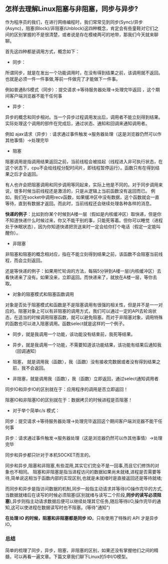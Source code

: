 ## 怎样去理解Linux阻塞与非阻塞，同步与异步?

作为程序员的我们，在进行网络编程时，我们常常见到同步(Sync)/异步(Async)，阻塞(Block)/非阻塞(Unblock)这四种概念，肯定会有些童鞋对它们之间的区别掌握的不是很清楚，或者说是存在模棱两可的地带，那我们今天就来聊聊。

首先这四种都是调用方式，概念如下：

* 同步：
 
所谓同步，就是在发出一个功能调用时，在没有得到结果之前，该调用就不返回。也就是必须一件一件事做,等前一件做完了才能做下一件事。

例如普通B/S模式（同步）：提交请求->等待服务器处理->处理完毕返回 ，这个期间客户端浏览器不能干任何事

* 异步：
 
异步的概念和同步相对。当一个异步过程调用发出后，调用者不能立刻得到结果。实际处理这个调用的部件在完成后，通过状态、通知和回调来通知调用者。

例如 ajax请求（异步）: 请求通过事件触发->服务器处理（这是浏览器仍然可以作其他事情）->处理完毕

* 阻塞 
 
阻塞调用是指调用结果返回之前，当前线程会被挂起（线程进入非可执行状态，在这个状态下，cpu不会给线程分配时间片，即线程暂停运行）。函数只有在得到结果之后才会返回。

有人也许会把阻塞调用和同步调用等同起来，实际上他是不同的。对于同步调用来说，很多时候当前线程还是激活的，只是从逻辑上当前函数没有返回而已。 例如，我们在socket中调用recv函数，如果缓冲区中没有数据，这个函数就会一直等待，直到有数据才返回。而此时，当前线程还会继续处理各种各样的消息。

**快递的例子**：比如到你某个时候到A楼一层（假如是内核缓冲区）取快递，但是你不知道快递什么时候过来，你又不能干别的事，只能死等着。但你可以睡觉（进程处于休眠状态），因为你知道快递把货送来时一定会给你打个电话（假定一定能叫醒你）。



* 非阻塞 

非阻塞和阻塞的概念相对应，指在不能立刻得到结果之前，该函数不会阻塞当前线程，而会立刻返回。

还是等快递的例子：如果用忙轮询的方法，每隔5分钟到A楼一层(内核缓冲区）去看快递来了没有。如果没来，立即返回。而快递来了，就放在A楼一层，等你去取。



* 对象的阻塞模式和阻塞函数调用

对象是否处于阻塞模式和函数是不是阻塞调用有很强的相关性，但是并不是一一对应的。阻塞对象上可以有非阻塞的调用方式，我们可以通过一定的API去轮询状 态，在适当的时候调用阻塞函数，就可以避免阻塞。而对于非阻塞对象，调用特殊的函数也可以进入阻塞调用。函数select就是这样的一个例子。

- 同步，就是我调用一个功能，该功能没有结束前，我死等结果。 

- 异步，就是我调用一个功能，不需要知道该功能结果，该功能有结果后通知我（回调通知） 

- 阻塞， 就是调用我（函数），我（函数）没有接收完数据或者没有得到结果之前，我不会返回。 

- 非阻塞，就是调用我（函数），我（函数）立即返回，通过select通知调用者

同步IO和异步IO的区别就在于：应用程序的调用是否立即返回！

阻塞IO和非阻塞IO的区别就在于：数据拷贝的时候进程是否阻塞！
 

* 对于举个简单c/s 模式：

同步：提交请求->等待服务器处理->处理完毕返回这个期间客户端浏览器不能干任何事 

异步：请求通过事件触发->服务器处理（这是浏览器仍然可以作其他事情）->处理完毕

同步和异步都只针对于本机SOCKET而言的。

同步和异步,阻塞和非阻塞,有些混用,其实它们完全不是一回事,而且它们修饰的对象也不相同。 
阻塞和非阻塞是指当进程访问的数据如果尚未就绪,进程是否需要等待,简单说这相当于函数内部的实现区别,也就是未就绪时是直接返回还是等待就绪;

而同步和异步是指访问数据的机制,同步一般指主动请求并等待I/O操作完毕的方式,当数据就绪后在读写的时候必须阻塞(区别就绪与读写二个阶段,**同步的读写必须阻塞**),异步则指主动请求数据后便可以继续处理其它任务,随后等待I/O,操作完毕的通知,这可以使进程在数据读写时也不阻塞。(等待"通知")

**在处理 IO 的时候，阻塞和非阻塞都是同步 IO**。只有使用了特殊的 API 才是异步 IO。


### 总结
简单的梳理了同步，异步，阻塞，非阻塞的区别，如果还没有掌握他们之间的精髓，可以再看一遍文章。下篇文章我们聊下Linux的5中I/O模型。
